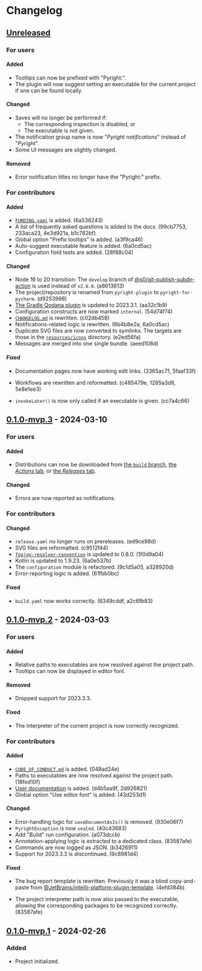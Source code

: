 <!-- Keep a Changelog guide -> https://keepachangelog.com -->

# Changelog


## [Unreleased]


### For users

#### Added

* Tooltips can now be prefixed with "Pyright:".
* The plugin will now suggest setting an executable
  for the current project if one can be found locally.

#### Changed

* Saves will no longer be performed if:
  * The corresponding inspection is disabled, or
  * The executable is not given.
* The notification group name is now "*Pyright notifications*"
  instead of "*Pyright*".
* Some UI messages are slightly changed.

#### Removed

* Error notification titles no longer have the "Pyright:" prefix.


### For contributors

#### Added

* [`FUNDING.yaml`][4-1] is added. (6a536243)
* A list of frequently asked questions is added to the docs.
  (99cb7753, 233aca23, 4e3d921a, b1c782bf)
* Global option "Prefix tooltips" is added. (a3f9ca46)
* Auto-suggest executable feature is added. (6a0cd5ac)
* Configuration field tests are added. (28f88c04)

#### Changed

* Node 16 to 20 transition: The `develop` branch of
  [@s0/git-publish-subdir-action][4-2] is used instead of `v2.6.0`. (a8613613)
* The project/repository is renamed from
  `pyright-plugin` to `pyright-for-pycharm`. (d9253998)
* [The Gradle Qodana plugin][4-3] is updated to 2023.3.1. (aa32c1b9)
* Configuration constructs are now marked `internal`. (54d74f74)
* [`CHANGELOG.md`][4-4] is rewritten. (c02db458)
* Notifications-related logic is rewritten. (6b4b8e2a, 6a0cd5ac)
* Duplicate SVG files are now converted to symlinks.
  The targets are those in the [`resources/icons`][4-5] directory. (e2ed56fa)
* Messages are merged into one single bundle. (aeed108d)

#### Fixed

* Documentation pages now have working edit links. (3365ac71, 5faaf33f)
* Workflows are rewritten and reformatted. (c485479e, 1285a3d8, 5e8e1ee3)
* `invokeLater()` is now only called if an executable is given. (cc7a4c66)


  [4-1]: https://github.com/InSyncWithFoo/pyright-for-pycharm/blob/master/.github/FUNDING.yaml
  [4-2]: https://github.com/s0/git-publish-subdir-action/tree/develop
  [4-3]: https://plugins.gradle.org/plugin/org.jetbrains.qodana
  [4-4]: https://github.com/InSyncWithFoo/pyright-for-pycharm/blob/master/CHANGELOG.md
  [4-5]: https://github.com/InSyncWithFoo/pyright-for-pycharm/blob/master/src/main/resources/icons


## [0.1.0-mvp.3] - 2024-03-10


### For users

#### Added

* Distributions can now be downloaded from [the `build` branch][3-1],
  [the *Actions* tab][3-2], or [the *Releases* tab][3-3].

#### Changed

* Errors are now reported as notifications.


### For contributors

#### Changed

* `release.yaml` no longer runs on prereleases. (ed9ce98d)
* SVG files are reformatted. (c9512f44)
* [`foojay-resolver-convention`][3-4] is updated to 0.8.0. (1f0d9a04)
* Kotlin is updated to 1.9.23. (6a0e537b)
* The `configuration` module is refactored. (9c1d5a05, a328920d)
* Error-reporting logic is added. (61fbb0bc)

#### Fixed

* `build.yaml` now works correctly. (6349cddf, a2c6fb83)


  [3-1]: https://github.com/InSyncWithFoo/pyright-for-pycharm/tree/build
  [3-2]: https://github.com/InSyncWithFoo/pyright-for-pycharm/actions/workflows/build.yaml
  [3-3]: https://github.com/InSyncWithFoo/pyright-for-pycharm/releases
  [3-4]: https://plugins.gradle.org/plugin/org.gradle.toolchains.foojay-resolver-convention


## [0.1.0-mvp.2] - 2024-03-03


### For users

#### Added

* Relative paths to executables are now resolved against the project path.
* Tooltips can now be displayed in editor font.

#### Removed

* Dropped support for 2023.3.3.

#### Fixed

* The interpreter of the current project is now correctly recognized.


### For contributors

#### Added

* [`CODE_OF_CONDUCT.md`][2-1] is added. (048ad24e)
* Paths to executables are now resolved against the project path. (18fed10f)
* [User documentation][2-2] is added. (d4b5aa9f, 2d926821)
* Global option "Use editor font" is added. (43d253d1)

#### Changed

* Error-handling logic for `saveDocumentAsIs()` is removed. (930e06f7)
* `PyrightException` is now `sealed`. (40c43683)
* Add "Build" run configuration. (a073dccb)
* Annotation-applying logic is extracted to a dedicated class. (83587afe)
* Commands are now logged as JSON. (b3426911)
* Support for 2023.3.3 is discontinued. (9c8981d4)

#### Fixed

* The bug report template is rewritten.
  Previously it was a blind copy-and-paste from
  [@JetBrains/intellij-platform-plugin-template][2-3]. (4efd384b)
* The project interpreter path is now also passed to the executable,
  allowing the corresponding packages to be recognized correctly. (83587afe)


  [2-1]: https://github.com/InSyncWithFoo/pyright-for-pycharm/blob/master/CODE_OF_CONDUCT.md
  [2-2]: https://insyncwithfoo.github.io/pyright-for-pycharm/
  [2-3]: https://github.com/JetBrains/intellij-platform-plugin-template


## [0.1.0-mvp.1] - 2024-02-26

### Added

* Project initialized.


  [Unreleased]: https://github.com/InSyncWithFoo/pyright-for-pycharm/compare/v0.1.0-mvp.3..HEAD
  [0.1.0-mvp.3]: https://github.com/InSyncWithFoo/pyright-for-pycharm/compare/v0.1.0-mvp.2..v0.1.0-mvp.3
  [0.1.0-mvp.2]: https://github.com/InSyncWithFoo/pyright-for-pycharm/compare/v0.1.0-mvp.1..v0.1.0-mvp.2
  [0.1.0-mvp.1]: https://github.com/InSyncWithFoo/pyright-for-pycharm/commits
